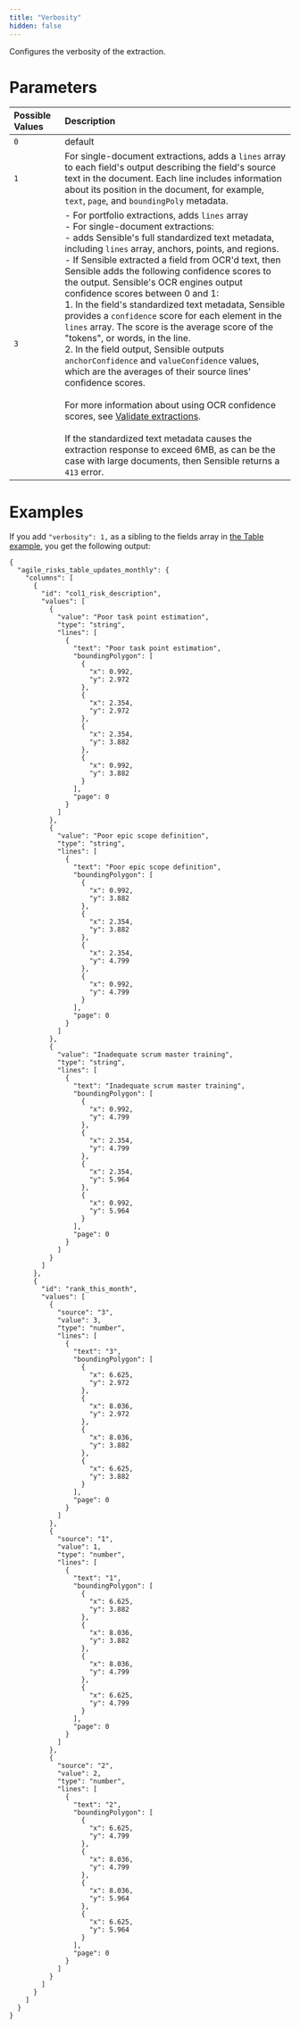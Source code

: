 ```yaml
---
title: "Verbosity"
hidden: false
---
```

Configures the verbosity of the extraction.

Parameters
====

| Possible Values | Description                                                  |
| :-------------- | :----------------------------------------------------------- |
| `0`             | default                                                      |
| `1`             | For single-document extractions, adds a `lines` array to each field's output describing the field's source text in the document. Each line includes information about its position in the document, for example,  `text`, `page`, and `boundingPoly` metadata. |
| `3`             | - For portfolio extractions, adds `lines` array <br/>-  For single-document extractions:<br/>- adds Sensible's full standardized text metadata, including `lines` array, anchors, points, and regions. <br/>- If Sensible extracted a field from OCR'd text, then Sensible adds the following confidence scores to the output. Sensible's OCR engines output confidence scores between 0 and 1: <br/>1. In the field's standardized text metadata, Sensible provides a `confidence` score for each element in the `lines` array. The score is the average score of the "tokens", or words, in the line.<br/>2. In the field output, Sensible outputs  `anchorConfidence` and `valueConfidence` values, which are the averages of their source lines' confidence scores.<br/><br/>For more information about using OCR confidence scores, see [Validate extractions](doc:validate-extractions).<br/><br/> If the standardized text metadata causes the extraction response to exceed 6MB, as can be the case with large documents, then Sensible returns a `413` error. |

Examples
====

If you add `"verbosity": 1,`  as a sibling to the fields array in [the Table example](doc:table#examples), you get the following output:

```
{
  "agile_risks_table_updates_monthly": {
    "columns": [
      {
        "id": "col1_risk_description",
        "values": [
          {
            "value": "Poor task point estimation",
            "type": "string",
            "lines": [
              {
                "text": "Poor task point estimation",
                "boundingPolygon": [
                  {
                    "x": 0.992,
                    "y": 2.972
                  },
                  {
                    "x": 2.354,
                    "y": 2.972
                  },
                  {
                    "x": 2.354,
                    "y": 3.882
                  },
                  {
                    "x": 0.992,
                    "y": 3.882
                  }
                ],
                "page": 0
              }
            ]
          },
          {
            "value": "Poor epic scope definition",
            "type": "string",
            "lines": [
              {
                "text": "Poor epic scope definition",
                "boundingPolygon": [
                  {
                    "x": 0.992,
                    "y": 3.882
                  },
                  {
                    "x": 2.354,
                    "y": 3.882
                  },
                  {
                    "x": 2.354,
                    "y": 4.799
                  },
                  {
                    "x": 0.992,
                    "y": 4.799
                  }
                ],
                "page": 0
              }
            ]
          },
          {
            "value": "Inadequate scrum master training",
            "type": "string",
            "lines": [
              {
                "text": "Inadequate scrum master training",
                "boundingPolygon": [
                  {
                    "x": 0.992,
                    "y": 4.799
                  },
                  {
                    "x": 2.354,
                    "y": 4.799
                  },
                  {
                    "x": 2.354,
                    "y": 5.964
                  },
                  {
                    "x": 0.992,
                    "y": 5.964
                  }
                ],
                "page": 0
              }
            ]
          }
        ]
      },
      {
        "id": "rank_this_month",
        "values": [
          {
            "source": "3",
            "value": 3,
            "type": "number",
            "lines": [
              {
                "text": "3",
                "boundingPolygon": [
                  {
                    "x": 6.625,
                    "y": 2.972
                  },
                  {
                    "x": 8.036,
                    "y": 2.972
                  },
                  {
                    "x": 8.036,
                    "y": 3.882
                  },
                  {
                    "x": 6.625,
                    "y": 3.882
                  }
                ],
                "page": 0
              }
            ]
          },
          {
            "source": "1",
            "value": 1,
            "type": "number",
            "lines": [
              {
                "text": "1",
                "boundingPolygon": [
                  {
                    "x": 6.625,
                    "y": 3.882
                  },
                  {
                    "x": 8.036,
                    "y": 3.882
                  },
                  {
                    "x": 8.036,
                    "y": 4.799
                  },
                  {
                    "x": 6.625,
                    "y": 4.799
                  }
                ],
                "page": 0
              }
            ]
          },
          {
            "source": "2",
            "value": 2,
            "type": "number",
            "lines": [
              {
                "text": "2",
                "boundingPolygon": [
                  {
                    "x": 6.625,
                    "y": 4.799
                  },
                  {
                    "x": 8.036,
                    "y": 4.799
                  },
                  {
                    "x": 8.036,
                    "y": 5.964
                  },
                  {
                    "x": 6.625,
                    "y": 5.964
                  }
                ],
                "page": 0
              }
            ]
          }
        ]
      }
    ]
  }
}
```

